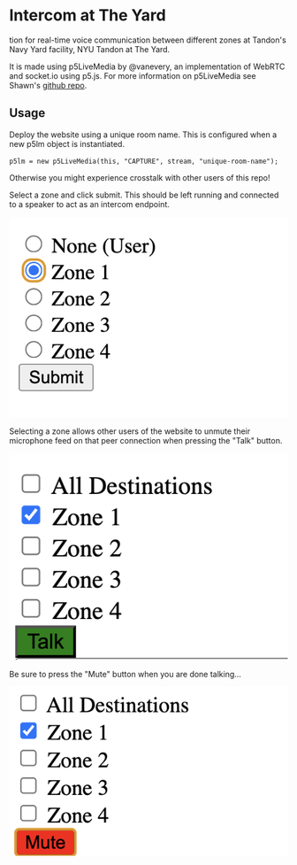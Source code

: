 # Intercom at The Yard
tion for real-time voice communication between different zones at Tandon's Navy Yard facility, NYU Tandon at The Yard. 

It is made using p5LiveMedia by @vanevery, an implementation of WebRTC and socket.io using p5.js. For more information on p5LiveMedia see Shawn's [github repo](https://github.com/vanevery/p5LiveMedia).

## Usage
Deploy the website using a unique room name. This is configured when a new p5lm object is instantiated.

```
p5lm = new p5LiveMedia(this, "CAPTURE", stream, "unique-room-name");
```
Otherwise you might experience crosstalk with other users of this repo!

Select a zone and click submit. This should be left running and connected to a speaker to act as an intercom endpoint. 

![image](documentation/zoneselect.png)

Selecting a zone allows other users of the website to unmute their microphone feed on that peer connection when pressing the "Talk" button. 

![talking_img](documentation/talking.png)

Be sure to press the "Mute" button when you are done talking...

![muting](documentation/mute.png)
